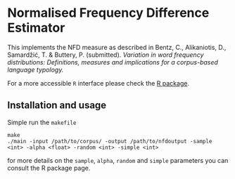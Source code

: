 Normalised Frequency Difference Estimator
======================================================================================================================

This implements the NFD measure as described in Bentz, C., Alikaniotis, D., Samardžić, T. & Buttery, P. (submitted). *Variation in word frequency distributions: Definitions, measures and implications for a corpus-based language typology.*

For a more accessible `R` interface please check the [R package](https://github.com/dimalik/nfd).


Installation and usage
------------------------

Simple run the `makefile`

```
make
./main -input /path/to/corpus/ -output /path/to/nfdoutput -sample <int> -alpha <float> -random <int> -simple <int>
```

for more details on the `sample`, `alpha`, `random` and `simple` parameters you can consult the R package page.
